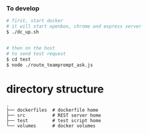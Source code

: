 ### To develop

```bash
# first, start docker
# it will start openbox, chrome and express server
$ ./dc_up.sh


# then on the host
# to send test request
$ cd test
$ node ./route_teamprompt_ask.js

```

# directory structure
```
.
├── dockerfiles  # dockerfile home
├── src          # REST server home
├── test         # test script home
└── volumes      # docker volumes
```